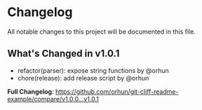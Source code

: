 # Changelog

All notable changes to this project will be documented in this file.

## What's Changed in v1.0.1
* refactor(parser): expose string functions by @orhun
* chore(release): add release script by @orhun

**Full Changelog**: https://github.com/orhun/git-cliff-readme-example/compare/v1.0.0...v1.0.1

<!-- generated by git-cliff -->
